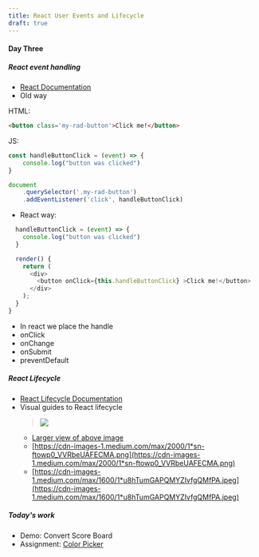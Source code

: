 ```yaml
---
title: React User Events and Lifecycle
draft: true
---
```



#### Day Three

##### React event handling

- [React Documentation](https://reactjs.org/docs/handling-events.html)
- Old way

HTML:
```html
<button class='my-rad-button'>Click me!</button>
```

JS:
```js
const handleButtonClick = (event) => {
    console.log("button was clicked")
}

document
    .querySelector('.my-rad-button')
    .addEventListener('click', handleButtonClick)
```

- React way:
```js
  handleButtonClick = (event) => {
    console.log("button was clicked")
  }

  render() {
    return (
      <div>
        <button onClick={this.handleButtonClick} >Click me!</button>
      </div>
    );
  }
}
```

- In react we place the handle
- onClick
- onChange
- onSubmit
- preventDefault

##### React Lifecycle
- [React Lifecycle Documentation](https://reactjs.org/docs/state-and-lifecycle.html)
- Visual guides to React lifecycle
  > ![](https://pbs.twimg.com/media/DZ-97vzW4AAbcZj.jpg:small)
  - [Larger view of above image](https://pbs.twimg.com/media/DZ-97vzW4AAbcZj.jpg:large)
  - [https://cdn-images-1.medium.com/max/2000/1*sn-ftowp0_VVRbeUAFECMA.png](https://cdn-images-1.medium.com/max/2000/1*sn-ftowp0_VVRbeUAFECMA.png)
  - [https://cdn-images-1.medium.com/max/1600/1*u8hTumGAPQMYZIvfgQMfPA.jpeg](https://cdn-images-1.medium.com/max/1600/1*u8hTumGAPQMYZIvfgQMfPA.jpeg)

##### Today's work

- Demo: Convert Score Board
- Assignment: [Color Picker](../assignments/color-picker)

